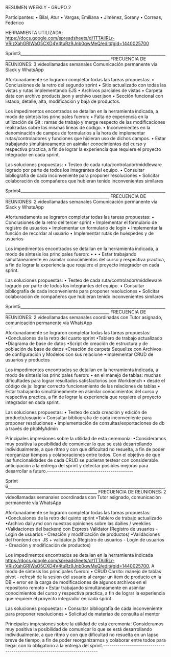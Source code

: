 RESUMEN WEEKLY - GRUPO 2

Participantes:
    • Bilal, Atur
    • Vargas, Emiliana
    • Jiménez, Sorany
    • Correas, Federico 

HERRAMIENTA UTILIZADA:
			https://docs.google.com/spreadsheets/d/1TTAilRLr-VRizXahGRIWaO5CXD4V4tuRz9Jnb0qwMeQ/edit#gid=1440025700



Sprint3__________________________________________________________________________________________________________________________
FRECUENCIA DE REUNIONES:
3 videollamadas semanales
Comunicación permanente vía Slack y WhatsApp

Afortunadamente se lograron completar todas las tareas propuestas:
    • Conclusiones de la retro del segundo sprint
    • Sitio actualizado con todas las vistas y rutas implementando EJS
    • Archivos parciales de vistas
    • Carpeta data con archivo products.json y archivo user.json
    • Sección funcional con listado, detalle, alta, modificación y baja de productos.

Los impedimentos encontrados se detallan en la herramienta indicada, a modo de síntesis los principales fueron: 
    • Falta de experiencia en la utilización de Git : ramas de trabajo y merge respecto de las modificaciones realizadas sobre las mismas lineas de código. 
    • Inconvenientes en la denominación de campos de formularios a la hora de implementar rutas/controladores y funciones que hicieran uso de dichos campos. 
    • Estar trabajando simultáneamente en asimilar conocimientos del curso y respectiva practica, a fin de lograr la experiencia que requiere el proyecto integrador en cada sprint.
      

Las soluciones propuestas:
    • Testeo de cada ruta/controlador/middleware logrado por parte de todos los integrantes del equipo.
    • Consultar bibliografía de cada inconveniente para proponer resoluciones
    • Solicitar colaboración de compañeros que hubieran tenido inconvenientes similares


Sprint4__________________________________________________________________________________________________________________________
FRECUENCIA DE REUNIONES:
2 videollamadas semanales
Comunicación permanente vía Slack y WhatsApp

Afortunadamente se lograron completar todas las tareas propuestas:
    • Conclusiones de la retro del tercer sprint
    • Implementar el formulario de registro de usuarios
    • Implementar un formulario de login
    • Implementar la función de recordar al usuario
    • Implementar rutas de huéspedes y de usuarios

Los impedimentos encontrados se detallan en la herramienta indicada, a modo de síntesis los principales fueron: 
    • 
    • 
    • Estar trabajando simultáneamente en asimilar conocimientos del curso y respectiva practica, a fin de lograr la experiencia que requiere el proyecto integrador en cada sprint.
      

Las soluciones propuestas:
    • Testeo de cada ruta/controlador/middleware logrado por parte de todos los integrantes del equipo.
    • Consultar bibliografía de cada inconveniente para proponer resoluciones
    • Solicitar colaboración de compañeros que hubieran tenido inconvenientes similares



Sprint5__________________________________________________________________________________________________________________________
FRECUENCIA DE REUNIONES:
2 videollamadas semanales coordinadas con Tutor asignado, comunicación permanente vía WhatsApp

Afortunadamente se lograron completar todas las tareas propuestas:
	•Conclusiones de la retro del cuarto sprint
	•Tablero de trabajo actualizado
	•Diagrama de base de datos
	•Script de creación de estructura y de población de base de datos
	•Creación de carpeta Sequelize con Archivos de configuración y Modelos con sus relacione
	•Implementar CRUD de usuarios y productos

Los impedimentos encontrados se detallan en la herramienta indicada, a modo de síntesis los principales fueron: 
    • en el manejo de tablas: muchas dificultades para lograr resultados satisfactorios con Workbench
    • desde el código de js: lograr correcto funcionamiento de las relaciones de tablas
    • Estar trabajando simultáneamente en asimilar conocimientos del curso y respectiva practica, a fin de lograr la experiencia que requiere el proyecto integrador en cada sprint.
      

Las soluciones propuestas:
    • Testeo de cada creación y edición de producto/usuario
    • Consultar bibliografía de cada inconveniente para proponer resoluciones
    • implementación de consultas/exportaciones de db a través de phpMyAdmin 

Principales impresiones sobre la utilidad de esta ceremonia:
	•Consideramos muy positiva la posibilidad de comunicar lo que se está desarrollando individualmente, a que ritmo y con que dificultad no resuelta, a fin de poder reorganizar tiempos y colaboraciones entre todos. Con el objetivo de que las funcionalidades de cada CRUD se pudieran testear con considerable anticipación a la entrega del sprint y detectar posibles mejoras para desarrollar a futuro.------------------------------------------

Sprint 6__________________________________________________________________________________________________________________________
FRECUENCIA DE REUNIONES:
2 videollamadas semanales coordinadas con Tutor asignado, comunicación permanente vía WhatsApp

Afortunadamente se lograron completar todas las tareas propuestas:
	•Conclusiones de la retro del quinto sprint
	•Tablero de trabajo actualizado
	•Archivo daily.md​ con nuestras opiniones sobre las dailies / weeklies	
	•Validaciones del backend con Express Validator​ (Registro de usuarios - Login de usuarios - Creación y modificación de productos)
	•Validaciones del frontend con ​ JS​ + validator.js​  (Registro de usuarios - Login de usuarios - Creación y modificación de productos)


Los impedimentos encontrados se detallan en la herramienta indicada 
		https://docs.google.com/spreadsheets/d/1TTAilRLr-VRizXahGRIWaO5CXD4V4tuRz9Jnb0qwMeQ/edit#gid=1440025700, 
A modo de síntesis los principales fueron: 
    • CRUD Carrito: manejo de tablas pivot - refresh de la sesion del usuario al cargar un item de producto en la DB
    • error en la carga de modificaciones de algunos archivos en el repositorio remoto
    • Estar trabajando simultáneamente en asimilar conocimientos del curso y respectiva practica, a fin de lograr la experiencia que requiere el proyecto integrador en cada sprint.
      

Las soluciones propuestas:
    • Consultar bibliografía de cada inconveniente para proponer resoluciones
    • Solicitud de materiao de consulta al mentor

Principales impresiones sobre la utilidad de esta ceremonia: Consideramos muy positiva la posibilidad de comunicar lo que se está desarrollando individualmente, a que ritmo y con que dificultad no resuelta en un lapso breve de tiempo, a fin de poder reorganizarnos y colaborar entre todos para llegar con lo obligatorio a la entrega del sprint.---------------------------------------------------------------------------









